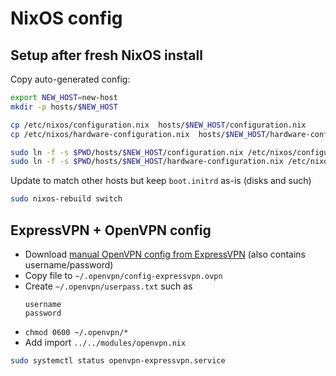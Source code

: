 # NixOS config

## Setup after fresh NixOS install


Copy auto-generated config:

```sh
export NEW_HOST=new-host
mkdir -p hosts/$NEW_HOST

cp /etc/nixos/configuration.nix  hosts/$NEW_HOST/configuration.nix
cp /etc/nixos/hardware-configuration.nix  hosts/$NEW_HOST/hardware-configuration.nix

sudo ln -f -s $PWD/hosts/$NEW_HOST/configuration.nix /etc/nixos/configuration.nix 
sudo ln -f -s $PWD/hosts/$NEW_HOST/hardware-configuration.nix /etc/nixos/hardware-configuration.nix 
```

Update to match other hosts but keep `boot.initrd` as-is (disks and such)

```sh
sudo nixos-rebuild switch
```

## ExpressVPN + OpenVPN config

- Download [manual OpenVPN config from ExpressVPN](https://www.expressvpn.com/setup#manual) (also contains username/password)
- Copy file to `~/.openvpn/config-expressvpn.ovpn`
- Create `~/.openvpn/userpass.txt` such as
  ```
  username
  password
  ```
- `chmod 0600 ~/.openvpn/*`
- Add import `../../modules/openvpn.nix`

```sh
sudo systemctl status openvpn-expressvpn.service
```
